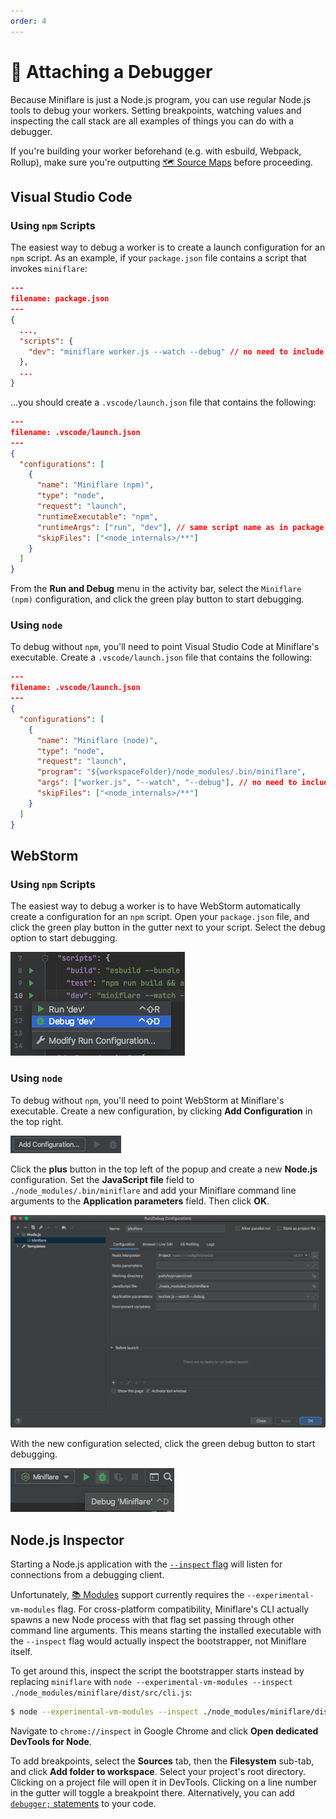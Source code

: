 ```yaml
---
order: 4
---
```


# 🐛 Attaching a Debugger

Because Miniflare is just a Node.js program, you can use regular Node.js tools
to debug your workers. Setting breakpoints, watching values and inspecting the
call stack are all examples of things you can do with a debugger.

If you're building your worker beforehand (e.g. with esbuild, Webpack, Rollup),
make sure you're outputting
[🗺 Source Maps](/developing/source-maps#outputting-source-maps) before
proceeding.

## Visual Studio Code

### Using `npm` Scripts

The easiest way to debug a worker is to create a launch configuration for an
`npm` script. As an example, if your `package.json` file contains a script that
invokes `miniflare`:

```json
---
filename: package.json
---
{
  ...,
  "scripts": {
    "dev": "miniflare worker.js --watch --debug" // no need to include --debug
  },
  ...
}
```

...you should create a `.vscode/launch.json` file that contains the following:

```json
---
filename: .vscode/launch.json
---
{
  "configurations": [
    {
      "name": "Miniflare (npm)",
      "type": "node",
      "request": "launch",
      "runtimeExecutable": "npm",
      "runtimeArgs": ["run", "dev"], // same script name as in package.json
      "skipFiles": ["<node_internals>/**"]
    }
  ]
}
```

From the **Run and Debug** menu in the activity bar, select the
`Miniflare (npm)` configuration, and click the green play button to start
debugging.

### Using `node`

To debug without `npm`, you'll need to point Visual Studio Code at Miniflare's
executable. Create a `.vscode/launch.json` file that contains the following:

```json
---
filename: .vscode/launch.json
---
{
  "configurations": [
    {
      "name": "Miniflare (node)",
      "type": "node",
      "request": "launch",
      "program": "${workspaceFolder}/node_modules/.bin/miniflare",
      "args": ["worker.js", "--watch", "--debug"], // no need to include --debug
      "skipFiles": ["<node_internals>/**"]
    }
  ]
}
```

## WebStorm

### Using `npm` Scripts

The easiest way to debug a worker is to have WebStorm automatically create a
configuration for an `npm` script. Open your `package.json` file, and click the
green play button in the gutter next to your script. Select the debug option to
start debugging.

![WebStorm gutter debug button](./debugger-webstorm-npm.png)

### Using `node`

To debug without `npm`, you'll need to point WebStorm at Miniflare's executable.
Create a new configuration, by clicking **Add Configuration** in the top right.

![WebStorm add configuration button](./debugger-webstorm-node-add.png)

Click the **plus** button in the top left of the popup and create a new
**Node.js** configuration. Set the **JavaScript file** field to
`./node_modules/.bin/miniflare` and add your Miniflare command line arguments to
the **Application parameters** field. Then click **OK**.

![WebStorm Node.js debug configuration](./debugger-webstorm-node-configuration.png)

With the new configuration selected, click the green debug button to start
debugging.

![WebStorm configuration debug button](./debugger-webstorm-node-run.png)

## Node.js Inspector

Starting a Node.js application with the
[`--inspect` flag](https://nodejs.org/en/docs/guides/debugging-getting-started/)
will listen for connections from a debugging client.

Unfortunately, [📚 Modules](/core/modules) support currently requires the
`--experimental-vm-modules` flag. For cross-platform compatibility, Miniflare's
CLI actually spawns a new Node process with that flag set passing through other
command line arguments. This means starting the installed executable with the
`--inspect` flag would actually inspect the bootstrapper, not Miniflare itself.

To get around this, inspect the script the bootstrapper starts instead by
replacing `miniflare` with
`node --experimental-vm-modules --inspect ./node_modules/miniflare/dist/src/cli.js`:

```sh
$ node --experimental-vm-modules --inspect ./node_modules/miniflare/dist/src/cli.js worker.js --watch --debug
```

Navigate to `chrome://inspect` in Google Chrome and click **Open dedicated
DevTools for Node**.

To add breakpoints, select the **Sources** tab, then the **Filesystem** sub-tab,
and click **Add folder to workspace**. Select your project's root directory.
Clicking on a project file will open it in DevTools. Clicking on a line number
in the gutter will toggle a breakpoint there. Alternatively, you can add
[`debugger;` statements](https://developer.mozilla.org/en-US/docs/Web/JavaScript/Reference/Statements/debugger)
to your code.
